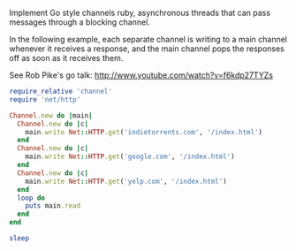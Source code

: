 Implement Go style channels ruby, asynchronous threads that can pass messages through a blocking channel.

In the following example, each separate channel is writing to a main channel whenever it receives a response, and the main channel pops the responses off as soon as it receives them. 

See Rob Pike's go talk: http://www.youtube.com/watch?v=f6kdp27TYZs

```ruby
require_relative 'channel'
require 'net/http'

Channel.new do |main|
  Channel.new do |c|
    main.write Net::HTTP.get('indietorrents.com', '/index.html')
  end
  Channel.new do |c|
    main.write Net::HTTP.get('google.com', '/index.html')
  end
  Channel.new do |c|
    main.write Net::HTTP.get('yelp.com', '/index.html')
  end
  loop do
    puts main.read
  end
end

sleep
```
